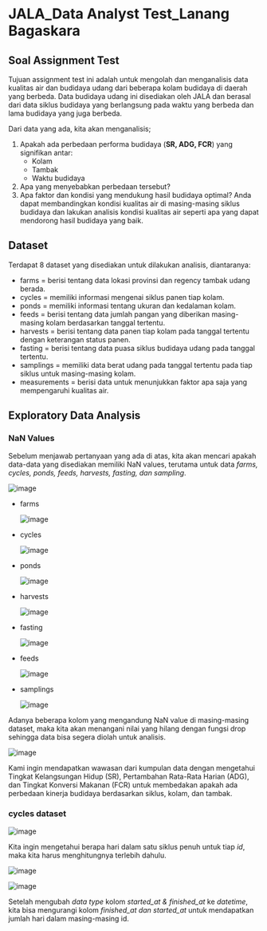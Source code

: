 # JALA_Data Analyst Test_Lanang Bagaskara

## Soal Assignment Test
Tujuan assignment test ini adalah untuk mengolah dan menganalisis data kualitas air dan budidaya udang dari beberapa kolam budidaya di daerah yang berbeda. Data budidaya udang ini disediakan oleh JALA dan berasal dari data siklus budidaya yang berlangsung pada waktu yang berbeda dan lama budidaya yang juga berbeda.

Dari data yang ada, kita akan menganalisis;
1. Apakah ada perbedaan performa budidaya (**SR, ADG, FCR**) yang signifikan antar:
   - Kolam
   - Tambak
   - Waktu budidaya
2. Apa yang menyebabkan perbedaan tersebut?
3. Apa faktor dan kondisi yang mendukung hasil budidaya optimal? Anda dapat membandingkan kondisi kualitas air di masing-masing siklus budidaya dan lakukan analisis kondisi kualitas air seperti apa yang dapat mendorong hasil budidaya yang baik.

## Dataset
Terdapat 8 dataset yang disediakan untuk dilakukan analisis, diantaranya:
- farms = berisi tentang data lokasi provinsi dan regency tambak udang berada.
- cycles = memiliki informasi mengenai siklus panen tiap kolam.
- ponds = memiliki informasi tentang ukuran dan kedalaman kolam.
- feeds = berisi tentang data jumlah pangan yang diberikan masing-masing kolam berdasarkan tanggal tertentu.
- harvests = berisi tentang data panen tiap kolam pada tanggal tertentu dengan keterangan status panen.
- fasting = berisi tentang data puasa siklus budidaya udang pada tanggal tertentu. 
- samplings = memiliki data berat udang pada tanggal tertentu pada tiap siklus untuk masing-masing kolam.
- measurements = berisi data untuk menunjukkan faktor apa saja yang mempengaruhi kualitas air.

## Exploratory Data Analysis

### NaN Values
Sebelum menjawab pertanyaan yang ada di atas, kita akan mencari apakah data-data yang disediakan memiliki NaN values, terutama untuk data _farms, cycles, ponds, feeds, harvests, fasting, dan sampling_. 

![image](https://github.com/CountingCrows/JALA_DA_test/assets/85608120/2af25554-5b33-4c9a-88cf-5e98a9e476da)

- farms

  ![image](https://github.com/CountingCrows/JALA_DA_test/assets/85608120/2078f825-ed94-44dc-b007-774cd9f32904)

- cycles
  
  ![image](https://github.com/CountingCrows/JALA_DA_test/assets/85608120/99c8273d-8615-4c65-9166-7886395177f3)

- ponds

   ![image](https://github.com/CountingCrows/JALA_DA_test/assets/85608120/85726983-c8a8-4531-9cd2-23a5df84d92e)

- harvests

  ![image](https://github.com/CountingCrows/JALA_DA_test/assets/85608120/ac9528ff-9583-44a0-a687-960301becded)


- fasting

   ![image](https://github.com/CountingCrows/JALA_DA_test/assets/85608120/e3e136ab-7643-431c-8fd0-1b0099677661)

- feeds

   ![image](https://github.com/CountingCrows/JALA_DA_test/assets/85608120/b695cbe2-3c6e-4994-9fba-d3aa65a37099)

- samplings

   ![image](https://github.com/CountingCrows/JALA_DA_test/assets/85608120/8b88e91c-2f19-43a6-9a32-281b33d73eab)

Adanya beberapa kolom yang mengandung NaN value di masing-masing dataset, maka kita akan menangani nilai yang hilang dengan fungsi drop sehingga data bisa segera diolah untuk analisis.

![image](https://github.com/CountingCrows/JALA_DA_test/assets/85608120/95362e93-709d-487e-9907-19d2ddcb547d)

Kami ingin mendapatkan wawasan dari kumpulan data dengan mengetahui Tingkat Kelangsungan Hidup (SR), Pertambahan Rata-Rata Harian (ADG), dan Tingkat Konversi Makanan (FCR) untuk membedakan apakah ada perbedaan kinerja budidaya berdasarkan siklus, kolam, dan tambak.

### cycles dataset

![image](https://github.com/CountingCrows/JALA_DA_test/assets/85608120/2c07d8cf-7a1a-4d50-8473-40d1df156731)

Kita ingin mengetahui berapa hari dalam satu siklus penuh untuk tiap _id_, maka kita harus menghitungnya terlebih dahulu.

![image](https://github.com/CountingCrows/JALA_DA_test/assets/85608120/0b54b7d5-269a-4e8d-b6c9-b364fb0346e8)

![image](https://github.com/CountingCrows/JALA_DA_test/assets/85608120/6dda215e-832d-46bb-895f-7d0ed55b8068)

Setelah mengubah _data type_ kolom _started_at & finished_at_ ke _datetime_, kita bisa mengurangi kolom _finished_at dan started_at_ untuk mendapatkan jumlah hari dalam masing-masing id.

